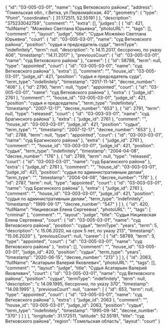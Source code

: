 {
    "id": "03-005-03-01",
    "name": "суд Ветковского района",
    "address": "Гомельская обл., г.Ветка, ул.Первомайская, 40",
    "geometry": {
        "type": "Point",
        "coordinates": [
            31.172511,
            52.55191
        ]
    },
    "description": "375233042759",
    "comment": "",
    "extra": [],
    "judges": [
        {
            "id": 421,
            "fullName": "Можейко Светлана Юрьевна",
            "photoURL": "",
            "tags": [],
            "comment": "",
            "layout": "judge",
            "title": "Судья Можейко Светлана Юрьевна",
            "court": {
                "id": "03-005-03-01",
                "name": "суд Ветковского района",
                "position": "судья и председатель суда",
                "termType": "indefinitely",
                "term": null,
                "description": "c 14.11.2017, бессрочно, по указу 406",
                "timestamp": "14.11.2017"
            },
            "previousCourt": {
                "id": "03-005-03-01",
                "name": "суд Ветковского района"
            },
            "career": [
                {
                    "id": 58788,
                    "term": null,
                    "type": "appointed",
                    "court": {
                        "id": "03-005-03-01",
                        "name": "суд Ветковского района"
                    },
                    "extra": [],
                    "comment": "",
                    "house_id": "03-005-03-01",
                    "judge_id": 421,
                    "position": "судья и председатель суда",
                    "term_type": "indefinitely",
                    "timestamp": "2017-11-14",
                    "decree_number": "406"
                },
                {
                    "id": 2790,
                    "term": null,
                    "type": "appointed",
                    "court": {
                        "id": "03-005-03-01",
                        "name": "суд Ветковского района"
                    },
                    "extra": {
                        "judge_id": 2761
                    },
                    "comment": "",
                    "house_id": "03-005-03-01",
                    "judge_id": 421,
                    "position": "судья и председатель",
                    "term_type": "indefinitely",
                    "timestamp": "2007-12-17",
                    "decree_number": "653"
                },
                {
                    "id": 2791,
                    "term": null,
                    "type": "released",
                    "court": {
                        "id": "03-003-03-01",
                        "name": "суд Брагинского района"
                    },
                    "extra": {
                        "judge_id": 2761
                    },
                    "comment": "",
                    "house_id": "03-003-03-01",
                    "judge_id": 421,
                    "position": "судья",
                    "term_type": "",
                    "timestamp": "2007-12-17",
                    "decree_number": "653"
                },
                {
                    "id": 2788,
                    "term": null,
                    "type": "appointed",
                    "court": {
                        "id": "03-003-03-01",
                        "name": "суд Брагинского района"
                    },
                    "extra": {
                        "judge_id": 2761
                    },
                    "comment": "",
                    "house_id": "03-003-03-01",
                    "judge_id": 421,
                    "position": "судья",
                    "term_type": "indefinitely",
                    "timestamp": "2004-04-08",
                    "decree_number": "176"
                },
                {
                    "id": 2789,
                    "term": null,
                    "type": "released",
                    "court": {
                        "id": "03-003-03-01",
                        "name": "суд Брагинского района"
                    },
                    "extra": {
                        "judge_id": 2761
                    },
                    "comment": "",
                    "house_id": "03-003-03-01",
                    "judge_id": 421,
                    "position": "судья по административным делам",
                    "term_type": "",
                    "timestamp": "2004-04-08",
                    "decree_number": "176"
                },
                {
                    "id": 2787,
                    "term": null,
                    "type": "appointed",
                    "court": {
                        "id": "03-003-03-01",
                        "name": "суд Брагинского района"
                    },
                    "extra": {
                        "judge_id": 2761
                    },
                    "comment": "",
                    "house_id": "03-003-03-01",
                    "judge_id": 421,
                    "position": "судья по административным делам",
                    "term_type": "indefinitely",
                    "timestamp": "1999-09-17",
                    "decree_number": "547"
                }
            ]
        },
        {
            "id": 420,
            "fullName": "Нициевская Елена Сергеевна",
            "photoURL": "",
            "tags": [
                "criminal"
            ],
            "comment": "",
            "layout": "judge",
            "title": "Судья Нициевская Елена Сергеевна",
            "court": {
                "id": "03-005-03-01",
                "name": "суд Ветковского района",
                "position": "судья",
                "termType": "years",
                "term": 5,
                "description": "c 15.06.2020, на срок 5 лет, по указу 213",
                "timestamp": "15.06.2020"
            },
            "previousCourt": null,
            "career": [
                {
                    "id": 58789,
                    "term": 5,
                    "type": "appointed",
                    "court": {
                        "id": "03-005-03-01",
                        "name": "суд Ветковского района"
                    },
                    "extra": [],
                    "comment": "",
                    "house_id": "03-005-03-01",
                    "judge_id": 420,
                    "position": "судья",
                    "term_type": "years",
                    "timestamp": "2020-06-15",
                    "decree_number": "213"
                }
            ]
        },
        {
            "id": 2063,
            "fullName": "Асатарьян Валерий Яковлевич",
            "photoURL": "",
            "tags": [],
            "comment": "",
            "layout": "judge",
            "title": "Судья Асатарьян Валерий Яковлевич",
            "court": {
                "id": "03-005-03-01",
                "name": "суд Ветковского района",
                "position": "судья",
                "termType": "indefinitely",
                "term": null,
                "description": "c 14.09.1995, бессрочно, по указу 370",
                "timestamp": "14.09.1995"
            },
            "previousCourt": null,
            "career": [
                {
                    "id": 653,
                    "term": null,
                    "type": "appointed",
                    "court": {
                        "id": "03-005-03-01",
                        "name": "суд Ветковского района"
                    },
                    "extra": {
                        "judge_id": 2063
                    },
                    "comment": "",
                    "house_id": "03-005-03-01",
                    "judge_id": 2063,
                    "position": "судья",
                    "term_type": "indefinitely",
                    "timestamp": "1995-09-14",
                    "decree_number": "370"
                }
            ]
        }
    ],
    "longitude": 31.172511,
    "latitude": 52.55191,
    "title": "суд Ветковского района",
    "region": "Гомельская область",
    "layout": "court"
}